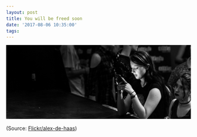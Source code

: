 ```yaml
---
layout: post
title: You will be freed soon
date: '2017-08-06 10:35:00'
tags:
---
```


![Screen Escape](/assets/images/girl-phone.jpg)

(Source: [Flickr/alex-de-haas](https://www.flickr.com/photos/alex-de-haas/34995043786))
